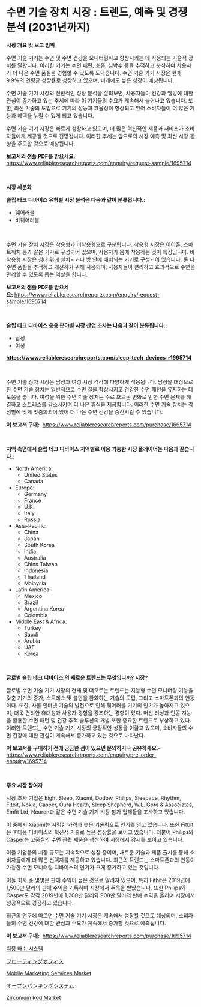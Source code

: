 <p><h1>수면 기술 장치 시장 : 트렌드, 예측 및 경쟁 분석 (2031년까지)</h1></p><p><strong>시장 개요 및 보고 범위</strong></p>
<p><p>수면 기술 기기는 수면 및 수면 건강을 모니터링하고 향상시키는 데 사용되는 기술적 장치를 말합니다. 이러한 기기는 수면 패턴, 호흡, 심박수 등을 추적하고 분석하여 사용자가 더 나은 수면 품질을 경험할 수 있도록 도와줍니다. 수면 기술 기기 시장은 현재 9.9%의 연평균 성장률로 성장하고 있으며, 미래에도 높은 성장이 예상됩니다. </p><p>수면 기술 기기 시장의 전반적인 성장 분석을 살펴보면, 사용자들이 건강과 웰빙에 대한 관심이 증가하고 있는 추세에 따라 이 기기들의 수요가 계속해서 늘어나고 있습니다. 또한, 최신 기술의 도입으로 기기의 성능과 효율성이 향상되고 있어 소비자들이 더 많은 기능과 혜택을 누릴 수 있게 되고 있습니다. </p><p>수면 기술 기기 시장은 빠르게 성장하고 있으며, 더 많은 혁신적인 제품과 서비스가 소비자들에게 제공될 것으로 전망됩니다. 이러한 추세는 앞으로의 시장 예측 및 최신 시장 동향을 주도할 것으로 예상됩니다.</p></p>
<p><strong>보고서의 샘플 PDF를 받으세요:</strong> <a href="https://www.reliableresearchreports.com/enquiry/request-sample/1695714">https://www.reliableresearchreports.com/enquiry/request-sample/1695714</a></p>
<p>&nbsp;</p>
<p><strong>시장 세분화</strong></p>
<p><strong>슬립 테크 디바이스 유형별 시장 분석은 다음과 같이 분류됩니다.:</strong></p>
<p><ul><li>웨어러블</li><li>비웨어러블</li></ul></p>
<p>&nbsp;</p>
<p><p>수면 기술 장치 시장은 착용형과 비착용형으로 구분됩니다. 착용형 시장은 이어폰, 스마트워치 등과 같은 기기로 구성되어 있으며, 사용자가 몸에 착용하는 것이 특징입니다. 비착용형 시장은 침대 위에 설치되거나 방 안에 배치되는 기기로 구성되어 있습니다. 둘 다 수면 품질을 추적하고 개선하기 위해 사용되며, 사용자들이 편리하고 효과적으로 수면을 관리할 수 있도록 돕는 역할을 합니다.</p></p>
<p><strong>보고서의 샘플 PDF를 받으세요:</strong>&nbsp;<a href="https://www.reliableresearchreports.com/enquiry/request-sample/1695714">https://www.reliableresearchreports.com/enquiry/request-sample/1695714</a></p>
<p>&nbsp;</p>
<p><strong> 슬립 테크 디바이스 응용 분야별 시장 산업 조사는 다음과 같이 분류됩니다.:</strong></p>
<p><ul><li>남성</li><li>여성</li></ul></p>
<p><strong><a href="https://www.reliableresearchreports.com/sleep-tech-devices-r1695714">https://www.reliableresearchreports.com/sleep-tech-devices-r1695714</a></strong></p>
<p>&nbsp;</p>
<p><p>수면 기술 장치 시장은 남성과 여성 시장 각각에 다양하게 적용됩니다. 남성을 대상으로 한 수면 기술 장치는 일반적으로 수면 질을 향상시키고 건강한 수면 패턴을 유지하는 데 도움을 줍니다. 여성을 위한 수면 기술 장치는 주로 호르몬 변화로 인한 수면 문제를 해결하고 스트레스를 감소시키며 더 나은 휴식을 제공합니다. 이러한 수면 기술 장치는 각 성별에 맞게 맞춤화되어 있어 더 나은 수면 건강을 증진시킬 수 있습니다.</p></p>
<p><strong>이 보고서 구매:</strong>&nbsp; <a href="https://www.reliableresearchreports.com/purchase/1695714">https://www.reliableresearchreports.com/purchase/1695714</a></p>
<p>&nbsp;</p>
<p><strong>지역 측면에서 슬립 테크 디바이스 지역별로 이용 가능한 시장 플레이어는 다음과 같습니다.:</strong></p>
<p><ul>
    <li>
        North America:
        <ul>
            <li>United States</li>
            <li>Canada</li>
        </ul>
    </li>
    <li>
        Europe:
        <ul>
            <li>Germany</li>
            <li>France</li>
            <li>U.K.</li>
            <li>Italy</li>
            <li>Russia</li>
        </ul>
    </li>
    <li>
        Asia-Pacific:
        <ul>
            <li>China</li>
            <li>Japan</li>
            <li>South Korea</li>
            <li>India</li>
            <li>Australia</li>
            <li>China Taiwan</li>
            <li>Indonesia</li>
            <li>Thailand</li>
            <li>Malaysia</li>
        </ul>
    </li>
    <li>
        Latin America:
        <ul>
            <li>Mexico</li>
            <li>Brazil</li>
            <li>Argentina Korea</li>
            <li>Colombia</li>
        </ul>
    </li>
    <li>
        Middle East & Africa:
        <ul>
            <li>Turkey</li>
            <li>Saudi</li>
            <li>Arabia</li>
            <li>UAE</li>
            <li>Korea</li>
        </ul>
    </li>
    </ul></p>
<p>&nbsp;</p>
<p><strong>글로벌 슬립 테크 디바이스 의 새로운 트렌드는 무엇입니까? 시장?</strong></p>
<p><p>글로벌 수면 기술 기기 시장의 현재 및 떠오르는 트렌드는 지능형 수면 모니터링 기능을 갖춘 기기의 증가, 스트레스 및 불안을 완화하는 기술의 도입, 그리고 스마트폰과의 연동이다. 또한, 사물 인터넷 기술의 발전으로 인해 웨어러블 기기의 인기가 높아지고 있으며, 더욱 편리한 휴대성과 사용자 경험을 강조하는 경향이 있다. 머신 러닝과 인공 지능을 활용한 수면 패턴 및 건강 추적 솔루션의 개발 또한 중요한 트렌드로 부상하고 있다. 이러한 트렌드는 수면 기술 기기 시장의 긍정적인 성장을 이끌고 있으며, 소비자들의 수면 건강에 대한 관심이 계속해서 증가하고 있는 것으로 나타난다.</p></p>
<p><strong>이 보고서를 구매하기 전에 궁금한 점이 있으면 문의하거나 공유하세요.</strong>- <a href="https://www.reliableresearchreports.com/enquiry/pre-order-enquiry/1695714">https://www.reliableresearchreports.com/enquiry/pre-order-enquiry/1695714</a></p>
<p>&nbsp;</p>
<p><strong>주요 시장 참여자</strong></p>
<p><p>시장 조사 기업은 Eight Sleep, Xiaomi, Dodow, Philips, Sleepace, Rhythm, Fitbit, Nokia, Casper, Oura Health, Sleep Shepherd, W.L. Gore & Associates, Emfit Ltd, Neuron과 같은 수면 기술 기기 시장 참가 업체들을 조사하고 있습니다.</p><p>이 중에서 Xiaomi는 저렴한 가격과 높은 기술력으로 인기를 얻고 있습니다. 또한 Fitbit은 휴대용 디바이스의 혁신적 기술로 높은 성장률을 보이고 있습니다. 더불어 Philips와 Casper는 고품질의 수면 관련 제품을 생산하여 시장에서 강세를 보이고 있습니다.</p><p>이들 기업들의 시장 규모는 지속적으로 성장 중이며, 새로운 기술과 제품 출시를 통해 소비자들에게 더 많은 선택지를 제공하고 있습니다. 최근의 트렌드는 스마트폰과의 연동이 가능한 수면 모니터링 디바이스의 인기가 크게 증가하고 있는 것입니다.</p><p>이들 회사 중 몇몇은 판매 수익이 높은 것으로 알려져 있으며, 특히 Fitbit은 2019년에 1,500만 달러의 판매 수익을 기록하며 시장에서 주목을 받았습니다. 또한 Philips와 Casper도 각각 2019년에 1,200만 달러와 900만 달러의 판매 수익을 올리며 시장에서 성공적으로 경쟁하고 있습니다. </p><p>최근의 연구에 따르면 수면 기술 기기 시장은 계속해서 성장할 것으로 예상되며, 소비자들의 수면 건강에 대한 관심과 수요가 계속해서 증가할 것으로 예측됩니다.</p></p>
<p><strong>이 보고서 구매:</strong>&nbsp;&nbsp;<a href="https://www.reliableresearchreports.com/purchase/1695714">https://www.reliableresearchreports.com/purchase/1695714</a></p>
<p><p><a href="https://github.com/akzkkws047661437/Market-Research-Report-List-1/blob/main/769341126726.md">지붕 배수 시스템</a></p><p><a href="https://medium.com/@keithpiper1905/2024%E5%B9%B4%E3%81%8B%E3%82%892031%E5%B9%B4%E3%81%BE%E3%81%A7%E3%81%AE%E6%9C%9F%E9%96%93%E3%81%AB%E4%BA%88%E6%B8%AC%E3%81%95%E3%82%8C%E3%82%8B%E3%83%95%E3%83%AD%E3%83%BC%E3%83%86%E3%82%A3%E3%83%B3%E3%82%B0%E3%82%AA%E3%83%95%E3%82%A3%E3%82%B9%E5%B8%82%E5%A0%B4%E3%81%AE%E5%8B%95%E5%90%91%E3%81%A8%E5%B8%82%E5%A0%B4%E5%88%86%E6%9E%90-4cf343df6976">フローティングオフィス</a></p><p><a href="https://www.linkedin.com/pulse/mobile-marketing-services-market-comprehensive-assessment-type-xnhhf?trackingId=kILBrGfQtnVdxPiP5Noo%2Bg%3D%3D">Mobile Marketing Services Market</a></p><p><a href="https://medium.com/@chellamarie1962/%E3%82%AA%E3%83%BC%E3%83%97%E3%83%B3%E3%83%90%E3%83%B3%E3%82%AD%E3%83%B3%E3%82%B0%E3%82%B7%E3%82%B9%E3%83%86%E3%83%A0%E5%B8%82%E5%A0%B4-2031%E5%B9%B4%E3%81%BE%E3%81%A7%E3%81%AE%E3%83%88%E3%83%AC%E3%83%B3%E3%83%89-%E4%BA%88%E6%B8%AC-%E7%AB%B6%E4%BA%89%E5%88%86%E6%9E%90-6a07595a63d8">オープンバンキングシステム</a></p><p><a href="https://issuu.com/reportprime-2/docs/zirconium-rod-market-size-2030.pptx">Zirconium Rod Market</a></p></p>